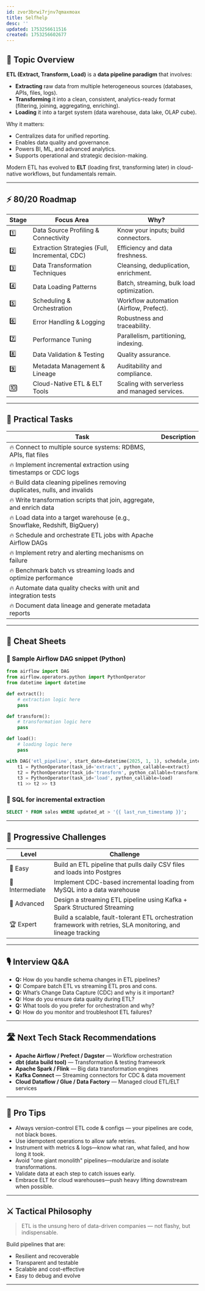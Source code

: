 ```yaml
---
id: zvor3brwi7rjnv7qmaxmoax
title: Selfhelp
desc: ''
updated: 1753256611516
created: 1753256602677
---
```


## 📌 Topic Overview

**ETL (Extract, Transform, Load)** is a **data pipeline paradigm** that involves:

* **Extracting** raw data from multiple heterogeneous sources (databases, APIs, files, logs).
* **Transforming** it into a clean, consistent, analytics-ready format (filtering, joining, aggregating, enriching).
* **Loading** it into a target system (data warehouse, data lake, OLAP cube).

Why it matters:

* Centralizes data for unified reporting.
* Enables data quality and governance.
* Powers BI, ML, and advanced analytics.
* Supports operational and strategic decision-making.

Modern ETL has evolved to **ELT** (loading first, transforming later) in cloud-native workflows, but fundamentals remain.

---

## ⚡ 80/20 Roadmap

| Stage | Focus Area                                     | Why?                                          |
| ----- | ---------------------------------------------- | --------------------------------------------- |
| 1️⃣   | Data Source Profiling & Connectivity           | Know your inputs; build connectors.           |
| 2️⃣   | Extraction Strategies (Full, Incremental, CDC) | Efficiency and data freshness.                |
| 3️⃣   | Data Transformation Techniques                 | Cleansing, deduplication, enrichment.         |
| 4️⃣   | Data Loading Patterns                          | Batch, streaming, bulk load optimization.     |
| 5️⃣   | Scheduling & Orchestration                     | Workflow automation (Airflow, Prefect).       |
| 6️⃣   | Error Handling & Logging                       | Robustness and traceability.                  |
| 7️⃣   | Performance Tuning                             | Parallelism, partitioning, indexing.          |
| 8️⃣   | Data Validation & Testing                      | Quality assurance.                            |
| 9️⃣   | Metadata Management & Lineage                  | Auditability and compliance.                  |
| 🔟    | Cloud-Native ETL & ELT Tools                   | Scaling with serverless and managed services. |

---

## 🚀 Practical Tasks

| Task                                                                       | Description |
| -------------------------------------------------------------------------- | ----------- |
| 🔥 Connect to multiple source systems: RDBMS, APIs, flat files             |             |
| 🔥 Implement incremental extraction using timestamps or CDC logs           |             |
| 🔥 Build data cleaning pipelines removing duplicates, nulls, and invalids  |             |
| 🔥 Write transformation scripts that join, aggregate, and enrich data      |             |
| 🔥 Load data into a target warehouse (e.g., Snowflake, Redshift, BigQuery) |             |
| 🔥 Schedule and orchestrate ETL jobs with Apache Airflow DAGs              |             |
| 🔥 Implement retry and alerting mechanisms on failure                      |             |
| 🔥 Benchmark batch vs streaming loads and optimize performance             |             |
| 🔥 Automate data quality checks with unit and integration tests            |             |
| 🔥 Document data lineage and generate metadata reports                     |             |

---

## 🧾 Cheat Sheets

### 🔹 Sample Airflow DAG snippet (Python)

```python
from airflow import DAG
from airflow.operators.python import PythonOperator
from datetime import datetime

def extract():
    # extraction logic here
    pass

def transform():
    # transformation logic here
    pass

def load():
    # loading logic here
    pass

with DAG('etl_pipeline', start_date=datetime(2025, 1, 1), schedule_interval='@daily') as dag:
    t1 = PythonOperator(task_id='extract', python_callable=extract)
    t2 = PythonOperator(task_id='transform', python_callable=transform)
    t3 = PythonOperator(task_id='load', python_callable=load)
    t1 >> t2 >> t3
```

### 🔹 SQL for incremental extraction

```sql
SELECT * FROM sales WHERE updated_at > '{{ last_run_timestamp }}';
```

---

## 🎯 Progressive Challenges

| Level           | Challenge                                                                                                       |
| --------------- | --------------------------------------------------------------------------------------------------------------- |
| 🥉 Easy         | Build an ETL pipeline that pulls daily CSV files and loads into Postgres                                        |
| 🥈 Intermediate | Implement CDC-based incremental loading from MySQL into a data warehouse                                        |
| 🥇 Advanced     | Design a streaming ETL pipeline using Kafka + Spark Structured Streaming                                        |
| 🏆 Expert       | Build a scalable, fault-tolerant ETL orchestration framework with retries, SLA monitoring, and lineage tracking |

---

## 🎙️ Interview Q\&A

* **Q:** How do you handle schema changes in ETL pipelines?
* **Q:** Compare batch ETL vs streaming ETL pros and cons.
* **Q:** What’s Change Data Capture (CDC) and why is it important?
* **Q:** How do you ensure data quality during ETL?
* **Q:** What tools do you prefer for orchestration and why?
* **Q:** How do you monitor and troubleshoot ETL failures?

---

## 🛣️ Next Tech Stack Recommendations

* **Apache Airflow / Prefect / Dagster** — Workflow orchestration
* **dbt (data build tool)** — Transformation & testing framework
* **Apache Spark / Flink** — Big data transformation engines
* **Kafka Connect** — Streaming connectors for CDC & data movement
* **Cloud Dataflow / Glue / Data Factory** — Managed cloud ETL/ELT services

---

## 🧠 Pro Tips

* Always version-control ETL code & configs — your pipelines are code, not black boxes.
* Use idempotent operations to allow safe retries.
* Instrument with metrics & logs—know what ran, what failed, and how long it took.
* Avoid "one giant monolith" pipelines—modularize and isolate transformations.
* Validate data at each step to catch issues early.
* Embrace ELT for cloud warehouses—push heavy lifting downstream when possible.

---

## ⚔️ Tactical Philosophy

> ETL is the unsung hero of data-driven companies — not flashy, but indispensable.

Build pipelines that are:

* Resilient and recoverable
* Transparent and testable
* Scalable and cost-effective
* Easy to debug and evolve

---
